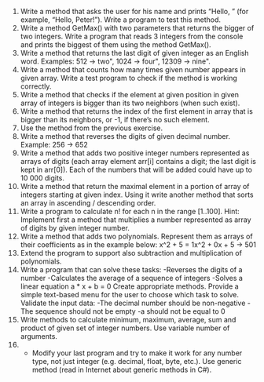 1.	Write a method that asks the user for his name and prints “Hello, <name>” (for example, “Hello, Peter!”). Write a program to test this method.
2.	Write a method GetMax() with two parameters that returns the bigger of two integers. Write a program that reads 3 integers from the console and prints the biggest of them using the method GetMax().
3.	Write a method that returns the last digit of given integer as an English word. Examples: 512 -> two", 1024 -> four", 12309 -> nine".
4.	Write a method that counts how many times given number appears in given array. Write a test program to check if the method is working correctly.
5.	Write a method that checks if the element at given position in given array of integers is bigger than its two neighbors (when such exist).
6.	Write a method that returns the index of the first element in array that is bigger than its neighbors, or -1, if there’s no such element.
1.	Use the method from the previous exercise.
7.	Write a method that reverses the digits of given decimal number. Example: 256 -> 652
8.	Write a method that adds two positive integer numbers represented as arrays of digits (each array element arr[i] contains a digit; the last digit is kept in arr[0]). Each of the numbers that will be added could have up to 10 000 digits.
9.	Write a method that return the maximal element in a portion of array of integers starting at given index. Using it write another method that sorts an array in ascending / descending order.
10.	Write a program to calculate n! for each n in the range [1..100]. Hint: Implement first a method that multiplies a number represented as array of digits by given integer number. 
11.	Write a method that adds two polynomials. Represent them as arrays of their coefficients as in the example below:
		x^2 + 5 = 1x^2 + 0x + 5 -> 501
12.	Extend the program to support also subtraction and multiplication of polynomials.
13.	Write a program that can solve these tasks:
-Reverses the digits of a number
-Calculates the average of a sequence of integers
-Solves a linear equation a * x + b = 0
		Create appropriate methods.
		Provide a simple text-based menu for the user to choose which task to solve.
		Validate the input data:
-The decimal number should be non-negative
-The sequence should not be empty
-a should not be equal to 0
14.	Write methods to calculate minimum, maximum, average, sum and product of given set of integer numbers. Use variable number of arguments.
15.	* Modify your last program and try to make it work for any number type, not just integer (e.g. decimal, float, byte, etc.). Use generic method (read in Internet about generic methods in C#).

